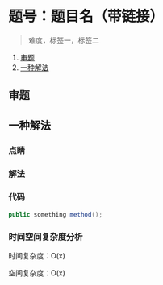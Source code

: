 # 题号：题目名（带链接）

> 难度，标签一，标签二

1. [审题](#审题)
2. [一种解法](#一种解法)

## 审题

## 一种解法

### 点睛

### 解法

### 代码

```java
public something method();
```

### 时间空间复杂度分析

时间复杂度：O(x)

空间复杂度：O(x)

